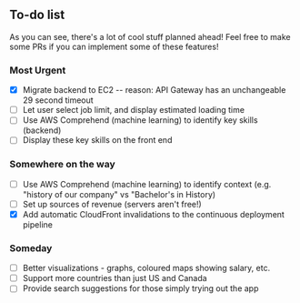 ## To-do list
As you can see, there's a lot of cool stuff planned ahead! Feel free to make some PRs if you can implement some of these features!

### Most Urgent
- [x] Migrate backend to EC2 -- reason: API Gateway has an unchangeable 29 second timeout
- [ ] Let user select job limit, and display estimated loading time
- [ ] Use AWS Comprehend (machine learning) to identify key skills (backend)
- [ ] Display these key skills on the front end

### Somewhere on the way
- [ ] Use AWS Comprehend (machine learning) to identify context (e.g. "history of our company" vs "Bachelor's in History)
- [ ] Set up sources of revenue (servers aren't free!)
- [x] Add automatic CloudFront invalidations to the continuous deployment pipeline 

### Someday
- [ ] Better visualizations - graphs, coloured maps showing salary, etc. 
- [ ] Support more countries than just US and Canada
- [ ] Provide search suggestions for those simply trying out the app
